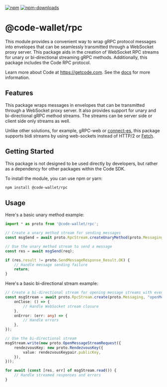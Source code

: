 [![npm][npm-image]][npm-url]
[![npm-downloads][npm-downloads-image]][npm-url]

[npm-downloads-image]: https://img.shields.io/npm/dt/@code-wallet/rpc?style=flat
[npm-image]: https://img.shields.io/npm/v/@code-wallet/rpc?style=flat
[npm-url]: https://www.npmjs.com/package/@code-wallet/rpc

# @code-wallet/rpc
This module provides a convenient way to wrap gRPC protocol
messages into envelopes that can be seamlessly transmitted through a WebSocket
proxy server. This package aids in the creation of WebSocket RPC streams for
unary or bi-directional streaming gRPC methods. Additionally, this package
includes the Code RPC protocol.

Learn more about Code at https://getcode.com. See the [docs](https://code-wallet.github.io/code-sdk/docs) for more information.

## Features
This package wraps messages in envelopes that can be transmitted through a
WebSocket proxy server. It also provides support for unary and bi-directional
gRPC method streams. The streams can be server side or client side only streams
as well.

Unlike other solutions, for example,
gRPC-web or [connect-es](https://github.com/connectrpc/connect-es/blob/05603aba01d0f004e0e3f2ed78701882c706902e/packages/connect-web/src/grpc-web-transport.ts#L117-L118),
this package supports bidi streams by using web-sockets instead of
HTTP/2 or
[Fetch](https://github.com/connectrpc/connect-es/blob/05603aba01d0f004e0e3f2ed78701882c706902e/packages/connect-web/src/grpc-web-transport.ts#L301).

## Getting Started
This package is not designed to be used directly by developers, but rather as a
dependency for other packages within the Code SDK.

To install the module, you can use npm or yarn:
    
```bash 
npm install @code-wallet/rpc
```

## Usage

Here's a basic unary method example:

```typescript
import * as proto from '@code-wallet/rpc';

// Create a unary method stream for sending messages
const msgSend = await proto.RpcStream.createUnaryMethod(proto.Messaging, "sendMessage", config.wsPath());

// Use the unary method stream to send a message
const res = await msgSend(req);

if (res.result != proto.SendMessageResponse_Result.OK) {
    // Handle message sending failure
    return;
}
```

Here's a basic bi-directional stream example:

```typescript
// Create a bi-directional stream for opening message streams with event handlers
const msgStream = await proto.RpcStream.create(proto.Messaging, "openMessageStream", config.wsPath(), {
    onClose: () => {
        // Handle WebSocket stream closure
    },
    onError: (err: any) => {
        // Handle errors
    },
});

// Use the bi-directional stream
msgStream.write(new proto.OpenMessageStreamRequest({
    rendezvousKey: new proto.RendezvousKey({
        value: rendezvousKeypair.publicKey,
    }),
}));

for await (const [res, err] of msgStream.read()) {
    // Handle streamed responses and errors
}
```

